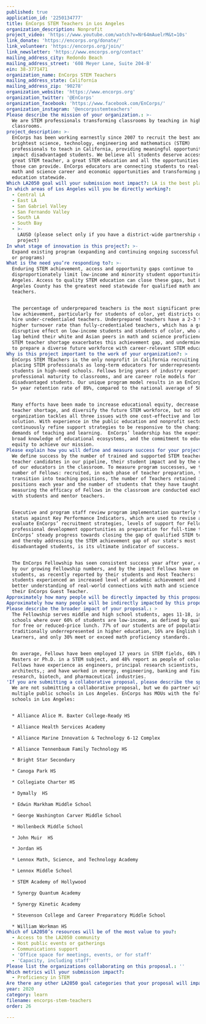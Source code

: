 ```yaml
---
published: true
application_id: '2250134777'
title: EnCorps STEM Teachers in Los Angeles
organization_description: Nonprofit
project_video: 'https://www.youtube.com/watch?v=Nr64mAuelrM&t=10s'
link_donate: 'https://encorps.org/donate/'
link_volunteer: 'https://encorps.org/join/'
link_newsletter: 'https://www.encorps.org/contact'
mailing_address_city: Redondo Beach
mailing_address_street: '608 Meyer Lane, Suite 204-B'
ein: 38-3771471
organization_name: EnCorps STEM Teachers
mailing_address_state: California
mailing_address_zip: '90278'
organization_website: 'https://www.encorps.org'
organization_twitter: '@EnCorps'
organization_facebook: 'https://www.facebook.com/EnCorps/'
organization_instagram: '@encorpsstemteachers'
Please describe the mission of your organization.: >-
  We are STEM professionals transforming classrooms by teaching in high needs
  classrooms.
project_description: >-
  EnCorps has been working earnestly since 2007 to recruit the best and
  brightest science, technology, engineering and mathematics (STEM)
  professionals to teach in California, providing meaningful opportunities to
  impact disadvantaged students. We believe all students deserve access to a
  great STEM teacher, a great STEM education and all the opportunities that
  those can provide. EnCorps educators are connecting students to real-world
  math and science career and economic opportunities and transforming public
  education statewide.
Which LA2050 goal will your submission most impact?: LA is the best place to LEARN
In which areas of Los Angeles will you be directly working?:
  - Central LA
  - East LA
  - San Gabriel Valley
  - San Fernando Valley
  - South LA
  - South Bay
  - >-
    LAUSD (please select only if you have a district-wide partnership or
    project)
In what stage of innovation is this project?: >-
  Expand existing program (expanding and continuing ongoing successful projects
  or programs)
What is the need you’re responding to?: >-
  Enduring STEM achievement, access and opportunity gaps continue to
  disproportionately limit low-income and minority student opportunities In Los
  Angeles. Access to quality STEM education can close these gaps, but Los
  Angeles County has the greatest need statewide for qualified math and science
  teachers. 


  The percentage of underprepared teachers is the most significant predictor of
  low achievement, particularly for students of color, yet districts continue to
  hire under-credentialed teachers. Underprepared teachers have a 2-3 times
  higher turnover rate than fully-credentialed teachers, which has a greater
  disruptive effect on low-income students and students of color, who already
  lag behind their white and Asian peers in math and science proficiency.  The
  STEM teacher shortage exacerbates this achievement gap, and undermines efforts
  to prepare a diverse future workforce with career-relevant STEM education.
Why is this project important to the work of your organization?: >
  EnCorps STEM TEachers is the only nonprofit in California recruiting and
  placing STEM professionals as long-term educators for underrepresented
  students in high-need schools. Fellows bring years of industry experience and
  professional maturity to classrooms, and are career role models for
  disadvantaged students. Our unique program model results in an EnCorps teacher
  5+ year retention rate of 89%, compared to the national average of 50%.


  Many efforts have been made to increase educational equity, decrease the
  teacher shortage, and diversify the future STEM workforce, but no other
  organization tackles all three issues with one cost-effective and long-term
  solution. With experience in the public education and nonprofit sectors, we
  continuously refine support strategies to be responsive to the changing
  demands of teaching and learning.  EnCorps’ leadership has the experience,
  broad knowledge of educational ecosystems, and the commitment to educational
  equity to achieve our mission.
Please explain how you will define and measure success for your project.: >
  We define success by the number of trained and supported STEM teachers and
  teacher candidates in our pipeline, their student impact and by the efficacy
  of our educators in the classroom. To measure program successes, we track the
  number of Fellows: recruited, in each phase of teacher preparation, those who
  transition into teaching positions, the number of Teachers retained in their
  positions each year and the number of students that they have taught. Surveys
  measuring the efficacy of Fellows in the classroom are conducted each semester
  with students and mentor teachers.


  Executive and program staff review program implementation quarterly to assess
  status against Key Performance Indicators, which are used to revise and
  evaluate EnCorps’ recruitment strategies, levels of support for Fellows, and
  professional development opportunities as preparation for full-time teaching.
  EnCorps’ steady progress towards closing the gap of qualified STEM teachers,
  and thereby addressing the STEM achievement gap of our state's most
  disadvantaged students, is its ultimate indicator of success.


  The EnCorps Fellowship has seen consistent success year after year, evidenced
  by our growing Fellowship numbers, and by the impact Fellows have on their
  students, as recently reported by their students and Host Teachers:  86% of
  students experienced an increased level of academic achievement and 88% had a
  better understanding of real-world connections with math and science due to
  their EnCorps Guest Teacher.
Approximately how many people will be directly impacted by this proposal?: '300'
Approximately how many people will be indirectly impacted by this proposal?: '15000'
Please describe the broader impact of your proposal.: >
  The Fellowship serves middle and high school students, ages 11-18, in Title 1
  schools where over 60% of students are low-income, as defined by qualifying
  for free or reduced-price lunch. 77% of our students are of populations
  traditionally underrepresented in higher education, 16% are English Language
  Learners, and only 30% meet or exceed math proficiency standards.


  On average, Fellows have been employed 17 years in STEM fields, 68% have a
  Masters or Ph.D. in a STEM subject, and 48% report as people of color. EnCorps
  Fellows have experience as engineers, principal research scientists, and data
  architects,; and have worked in energy, engineering, banking and finance,
  research, biotech, and pharmaceutical industries. 
'If you are submitting a collaborative proposal, please describe the specific role of partner organizations in the project.': >
  We are not submitting a collaborative proposal, but we do partner with
  multiple public schools in Los Angeles. EnCorps has MOUs with the following
  schools in Los Angeles:


  * Alliance Alice M. Baxter College-Ready HS

  * Alliance Health Services Academy 

  * Alliance Marine Innovation & Technology 6-12 Complex

  * Alliance Tennenbaum Family Technology HS

  * Bright Star Secondary

  * Canoga Park HS

  * Collegiate Charter HS

  * Dymally  HS

  * Edwin Markham Middle School 

  * George Washington Carver Middle School

  * Hollenbeck Middle School

  * John Muir  HS

  * Jordan HS

  * Lennox Math, Science, and Technology Academy

  * Lennox Middle School

  * STEM Academy of Hollywood

  * Synergy Quantum Academy 

  * Synergy Kinetic Academy

  * Stevenson College and Career Preparatory Middle School 

  * William Workman HS
Which of LA2050’s resources will be of the most value to you?:
  - Access to the LA2050 community
  - Host public events or gatherings
  - Communications support
  - 'Office space for meetings, events, or for staff'
  - 'Capacity, including staff'
Please list the organizations collaborating on this proposal.: ''
Which metrics will your submission impact?:
  - Proficiency in STEM
Are there any other LA2050 goal categories that your proposal will impact?: []
year: 2020
category: learn
filename: encorps-stem-teachers
order: 26

---
```

